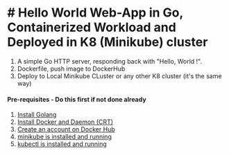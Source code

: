 # # Hello World Web-App in Go, Containerized Workload and Deployed in K8 (Minikube) cluster

1. A simple Go HTTP server, responding back with "Hello, World !". 
2. Dockerfile, push image to DockerHub
3. Deploy to Local Minikube CLuster or any other K8 cluster (it's the same way)

#### Pre-requisites - Do this first if not done already
1. [Install Golang](https://golang.org/doc/install)
2. [Install Docker and Daemon (CRT)](https://docs.docker.com/install/)
3. [Create an account on Docker Hub](https://hub.docker.com)
4. [minikube is installed and running](https://kubernetes.io/docs/tasks/tools/install-minikube/#install-minikube)
5. [kubectl is installed and running](https://kubernetes.io/docs/tasks/tools/install-kubectl/#install-kubectl)
